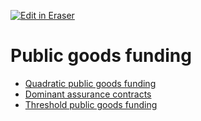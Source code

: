 <p><a target="_blank" href="https://app.eraser.io/workspace/AgwpRtna1PeEKPa1lobB" id="edit-in-eraser-github-link"><img alt="Edit in Eraser" src="https://firebasestorage.googleapis.com/v0/b/second-petal-295822.appspot.com/o/images%2Fgithub%2FOpen%20in%20Eraser.svg?alt=media&amp;token=968381c8-a7e7-472a-8ed6-4a6626da5501"></a></p>

# Public goods funding
- [﻿Quadratic public goods funding](./public-goods-funding/quadratic-pgf.md#quadratic-public-goods-funding) 
- [﻿Dominant assurance contracts](./public-goods-funding/dominant-assurance-contracts.md#dominant-assurance-contracts) 
- [﻿Threshold public goods funding](./public-goods-funding/threshold-pgf.md#threshold-public-goods-funding) 



<!--- Eraser file: https://app.eraser.io/workspace/AgwpRtna1PeEKPa1lobB --->